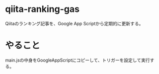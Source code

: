 # qiita-ranking-gas

Qiitaのランキング記事を、Google App Scriptから定期的に更新する。

# やること
main.jsの中身をGoogleAppScriptにコピーして、トリガーを設定して実行する。

